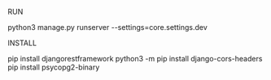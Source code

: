 RUN 

python3 manage.py runserver --settings=core.settings.dev 

INSTALL

pip install djangorestframework
python3 -m pip install django-cors-headers
pip install psycopg2-binary
